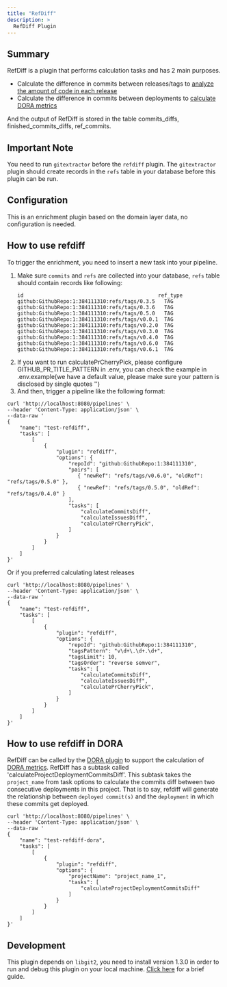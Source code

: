 ```yaml
---
title: "RefDiff"
description: >
  RefDiff Plugin
---
```


## Summary

RefDiff is a plugin that performs calculation tasks and has 2 main purposes.

- Calculate the difference in commits between releases/tags to [analyze the amount of code in each release](https://github.com/apache/incubator-devlake/blob/main/plugins/refdiff/tasks/commit_diff_calculator.go)
- Calculate the difference in commits between deployments to [calculate DORA metrics](https://github.com/apache/incubator-devlake/blob/main/plugins/refdiff/tasks/project_deployment_commit_diff_calculator.go)

And the output of RefDiff is stored in the table commits_diffs, finished_commits_diffs, ref_commits.

## Important Note

You need to run `gitextractor` before the `refdiff` plugin. The `gitextractor` plugin should create records in the `refs` table in your database before this plugin can be run.

## Configuration

This is an enrichment plugin based on the domain layer data, no configuration is needed.

## How to use refdiff

To trigger the enrichment, you need to insert a new task into your pipeline.

1. Make sure `commits` and `refs` are collected into your database, `refs` table should contain records like following:
   ```
   id                                            ref_type
   github:GithubRepo:1:384111310:refs/tags/0.3.5   TAG
   github:GithubRepo:1:384111310:refs/tags/0.3.6   TAG
   github:GithubRepo:1:384111310:refs/tags/0.5.0   TAG
   github:GithubRepo:1:384111310:refs/tags/v0.0.1  TAG
   github:GithubRepo:1:384111310:refs/tags/v0.2.0  TAG
   github:GithubRepo:1:384111310:refs/tags/v0.3.0  TAG
   github:GithubRepo:1:384111310:refs/tags/v0.4.0  TAG
   github:GithubRepo:1:384111310:refs/tags/v0.6.0  TAG
   github:GithubRepo:1:384111310:refs/tags/v0.6.1  TAG
   ```
2. If you want to run calculatePrCherryPick, please configure GITHUB_PR_TITLE_PATTERN in .env, you can check the example in .env.example(we have a default value, please make sure your pattern is disclosed by single quotes '')
3. And then, trigger a pipeline like the following format:

```shell
curl 'http://localhost:8080/pipelines' \
--header 'Content-Type: application/json' \
--data-raw '
{
    "name": "test-refdiff",
    "tasks": [
        [
            {
                "plugin": "refdiff",
                "options": {
                    "repoId": "github:GithubRepo:1:384111310",
                    "pairs": [
                       { "newRef": "refs/tags/v0.6.0", "oldRef": "refs/tags/0.5.0" },
                       { "newRef": "refs/tags/0.5.0", "oldRef": "refs/tags/0.4.0" }
                    ],
                    "tasks": [
                        "calculateCommitsDiff",
                        "calculateIssuesDiff",
                        "calculatePrCherryPick",
                    ]
                }
            }
        ]
    ]
}'
```

Or if you preferred calculating latest releases

```shell
curl 'http://localhost:8080/pipelines' \
--header 'Content-Type: application/json' \
--data-raw '
{
    "name": "test-refdiff",
    "tasks": [
        [
            {
                "plugin": "refdiff",
                "options": {
                    "repoId": "github:GithubRepo:1:384111310",
                    "tagsPattern": "v\d+\.\d+.\d+",
                    "tagsLimit": 10,
                    "tagsOrder": "reverse semver",
                    "tasks": [
                        "calculateCommitsDiff",
                        "calculateIssuesDiff",
                        "calculatePrCherryPick",
                    ]
                }
            }
        ]
    ]
}'
```

## How to use refdiff in DORA

RefDiff can be called by the [DORA plugin](https://github.com/apache/incubator-devlake/tree/main/plugins/dora) to support the calculation of [DORA metrics](https://devlake.apache.org/docs/UserManuals/DORA). RefDiff has a subtask called 'calculateProjectDeploymentCommitsDiff'. This subtask takes the `project_name` from task options to calculate the commits diff between two consecutive deployments in this project. That is to say, refdiff will generate the relationship between `deployed commit(s)` and the `deployment` in which these commits get deployed.

```shell
curl 'http://localhost:8080/pipelines' \
--header 'Content-Type: application/json' \
--data-raw '
{
    "name": "test-refdiff-dora",
    "tasks": [
        [
            {
                "plugin": "refdiff",
                "options": {
                    "projectName": "project_name_1",
                    "tasks": [
                        "calculateProjectDeploymentCommitsDiff"
                    ]
                }
            }
        ]
    ]
}'
```

## Development

This plugin depends on `libgit2`, you need to install version 1.3.0 in order to run and debug this plugin on your local
machine. [Click here](./gitextractor.md#Development) for a brief guide.

<br/><br/><br/>
